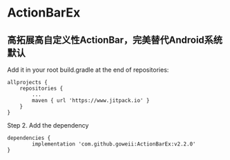 # ActionBarEx
## 高拓展高自定义性ActionBar，完美替代Android系统默认

Add it in your root build.gradle at the end of repositories:

	allprojects {
		repositories {
			...
			maven { url 'https://www.jitpack.io' }
		}
	}
Step 2. Add the dependency

	dependencies {
	        implementation 'com.github.goweii:ActionBarEx:v2.2.0'
	}
